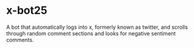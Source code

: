 # x-bot25
A bot that automatically logs into x, formerly known as twitter, and scrolls through random comment sections and looks for negative sentiment comments.
